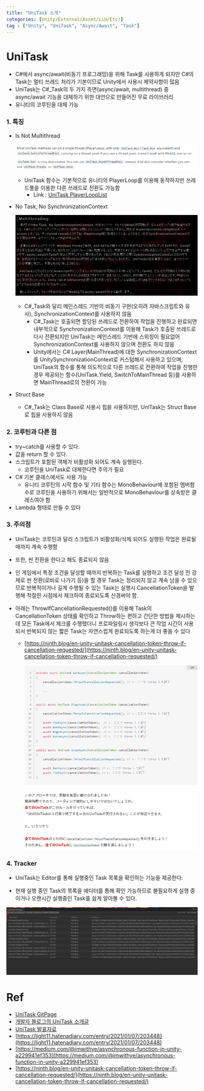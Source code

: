 ```yaml
---
title: "UniTask 소개"
categories: [Unity/External(Asset/Lib/Etc)]
tag : ["Unity", "UniTask", "Async/Await", "Task"]
---
```




# UniTask

- C#에서 async/await(비동기 프로그래밍)을 위해 Task를 사용하게 되지만 C#의  Task는 멀티 쓰레드 처리가 기본이므로 Unity에서 사용시 제약사항이 많음
- UniTask는 C#_Task의 두 가지 측면(async/await, multithread) 중 async/await 기능을 대체하기 위한 대안으로 만들어진 무료 라이브러리
- 유니티의 코루틴을 대체 가능



### 1. 특징

- Is Not Multithread

  ![image-20220920094700143](https://raw.githubusercontent.com/hns17/ImageContainer/main/img/image-20220920094700143.png)

  - UniTask 함수는 기본적으로 유니티의  PlayerLoop를 이용해 동작하지만 쓰레드풀을 이용한 다른 쓰레드로 전환도 가능함
    - Link : [UniTask PlayerLoopList](https://gist.github.com/neuecc/bc3a1cfd4d74501ad057e49efcd7bdae)

- No Task, No SynchronizationContext

  ![image-20220920102922021](https://raw.githubusercontent.com/hns17/ImageContainer/main/img/image-20220920102922021.png)

  - C#_Task와 달리 메인스레드 기반의 비동기 구현(오히려 자바스크립트와 유사), SynchronizationContext를 사용하지 않음
    - C#_Task는 호출되면 할당된 쓰레드로 전환하여 작업을 진행하고 완료되면 내부적으로 SynchronizationContext를 이용해 Task가 호출된 쓰레드로 다시 전환되지만 UniTask는 메인스레드 기반에 스위칭이 필요없어 SynchronizationContext를 사용하지 않으며 전환도 하지 않음
    - Unity에서는 C# Layer(MainThread)에 대한 SynchronizationContext를 UnitySynchronizationContext로 커스텀해서 사용하고 있으며, UniTask의 함수를 통해 의도적으로 다른 쓰레드로 전환하여 작업을 진행한 경우 제공되는 함수(UniTask.Yield, SwitchToMainThread 등)를 사용하면 MainThread로의 전환이 가능

- Struct Base

  - C#_Task는 Class Base로 사용시 힙을 사용하지만, UniTask는 Struct Base로 힙을 사용하지 않음



### 2. 코루틴과 다른 점

- try~catch를 사용할 수 있다.
- 값을 return 할 수 있다.
- 스크립트가 포함된 객체가 비활성화 되어도 계속 실행된다.
  - 코루틴을 UniTask로 대체한다면 주의가 필요
- C# 기본 클래스에서도 사용 가능
  - 유니티 코루틴의 시작 함수 및 기타 함수는 MonoBehaviour에 포함된 멤버함수로 코루틴을 사용하기 위해서는 일반적으로 MonoBehaviour를 상속받은 클래스여야 함
- Lambda 형태로 만들 수 있다



### 3. 주의점

- UniTask는 코루틴과 달리 스크립트가 비활성화/삭제 되어도 실행된 작업은 완료될 때까지 계속 수행함

- 또한, 씬 전환을 한다고 해도 종료되지 않음

- 인 게임에서 특정 조건을 달성할 때까지 반복하는 Task를 실행하고 조건 달성 전 강제로 씬 전환(로비로 나가기 등)을 할 경우 Task는 정리되지 않고 계속 남을 수 있으므로 반복적이거나 길게 수행될 수 있는 Task는 실행시 CancellationToken을 발행해 적절한 시점에서 체크하여 종료되도록 신경써야 함.

- 아래는 ThrowIfCancellationRequested()를 이용해 Task의 CancellationToken 상태를 확인하고 Throw하는 편하고 간단한 방법을 제시하는데 모든 Task에서 체크를 수행했더니 프로파일링시 생각보다 큰 작업 시간이 사용되서 반복되지 않는 짧은 Task는 자연스럽게 완료되도록 하는게 더 좋을 수 있다

  - [https://ninth.blog/en-unity-unitask-cancellation-token-throw-if-cancellation-requested/](https://ninth.blog/en-unity-unitask-cancellation-token-throw-if-cancellation-requested/)

    ![image-20220920110139738](https://raw.githubusercontent.com/hns17/ImageContainer/main/img/image-20220920110139738.png)



### 4. Tracker

- UniTask는 Editor를 통해 실행중인 Task 목록을 확인하는 기능을 제공한다.

- 현재 실행 중인 Task의 목록을 에디터를 통해 확인 가능하므로 불필요하게 실행 중이거나 오랜시간 실행중인 Task를 쉽게 알아볼 수 있다.

![image-20220920111115515](https://raw.githubusercontent.com/hns17/ImageContainer/main/img/image-20220920111115515.png)



# Ref

- [UniTask GitPage](https://github.com/Cysharp/UniTask)
- [개발자 블로그의 UniTask 소개글](https://neue.cc/2018/07/12_567.html)
- [UniTask 발표자료](https://neuecc.medium.com/unitask-a-new-async-await-library-for-unity-a1ff0766029)
- [https://light11.hatenadiary.com/entry/2021/01/07/203448](https://light11.hatenadiary.com/entry/2021/01/07/203448)
- [https://medium.com/@imwithye/asynchronous-function-in-unity-a229941ef353](https://medium.com/@imwithye/asynchronous-function-in-unity-a229941ef353)
- [https://ninth.blog/en-unity-unitask-cancellation-token-throw-if-cancellation-requested/](https://ninth.blog/en-unity-unitask-cancellation-token-throw-if-cancellation-requested/)